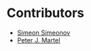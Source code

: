 # Contributors

- [Simeon Simeonov](https://github.com/ssimeonov)
- [Peter J. Martel](https://github.com/pidge)

